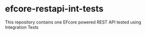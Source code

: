 # efcore-restapi-int-tests
This repository contains one EFcore powered REST API tested using Integration Tests
